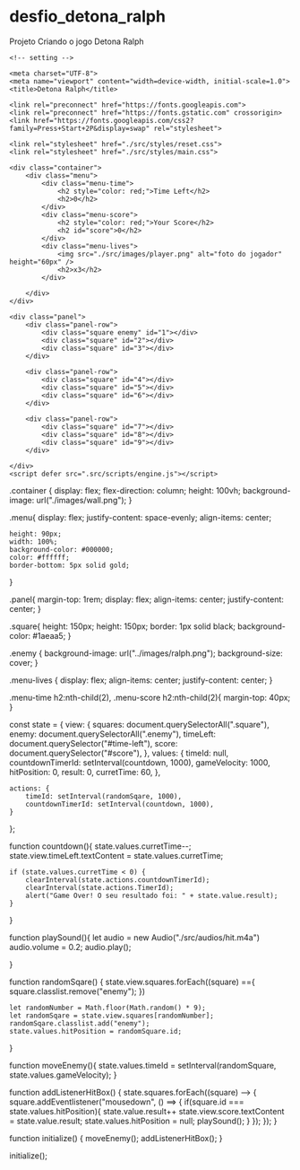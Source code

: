 # desfio_detona_ralph
Projeto Criando o jogo Detona Ralph 

<!-- index.html -->

<!DOCTYPE html>
<html lang="pt-br">
<head>

    <!-- setting -->

    <meta charset="UTF-8">
    <meta name="viewport" content="width=device-width, initial-scale=1.0">
    <title>Detona Ralph</title>

<!-- fonts -->

    <link rel="preconnect" href="https://fonts.googleapis.com">
    <link rel="preconnect" href="https://fonts.gstatic.com" crossorigin>
    <link href="https://fonts.googleapis.com/css2?family=Press+Start+2P&display=swap" rel="stylesheet">

<!----- styles ----->

    <link rel="stylesheet" href="./src/styles/reset.css">
    <link rel="stylesheet" href="./src/styles/main.css">
</head>
<body>
    
    <div class="container">
        <div class="menu">
            <div class="menu-time">
                <h2 style="color: red;">Time Left</h2>
                <h2>0</h2>
            </div>
            <div class="menu-score">
                <h2 style="color: red;">Your Score</h2>
                <h2 id="score">0</h2>  
            </div>
            <div class="menu-lives">
                <img src="./src/images/player.png" alt="foto do jogador" height="60px" />
                <h2>x3</h2>
            </div>

        </div>
    </div>

    <div class="panel">
        <div class="panel-row">
            <div class="square enemy" id="1"></div>
            <div class="square" id="2"></div>
            <div class="square" id="3"></div>
        </div>
    
        <div class="panel-row">
            <div class="square" id="4"></div>
            <div class="square" id="5"></div>
            <div class="square" id="6"></div>
        </div>

        <div class="panel-row">
            <div class="square" id="7"></div>
            <div class="square" id="8"></div>
            <div class="square" id="9"></div>
        </div>

    </div>
    <script defer src=".src/scripts/engine.js"></script>
</body>
</html>

<!-- main.css -->

.container {
    display: flex;
    flex-direction: column;
    height: 100vh;
    background-image: url("./images/wall.png");
}

.menu{
    display: flex;
    justify-content: space-evenly;
    align-items: center;

    height: 90px;
    width: 100%;
    background-color: #000000;
    color: #ffffff;
    border-bottom: 5px solid gold;
}

.panel{
    margin-top: 1rem;
    display: flex;
    align-items: center;
    justify-content: center;
}

.square{
    height: 150px;
    height: 150px;
    border: 1px solid black;
    background-color: #1aeaa5;
}

.enemy {
    background-image: url("../images/ralph.png");
    background-size: cover;
}

.menu-lives {
    display: flex;
    align-items: center;
    justify-content: center;
}

.menu-time h2:nth-child(2),
.menu-score h2:nth-child(2){
    margin-top: 40px;
}

<!-- engine.js -->

const state = {
    view: {
        squares: document.querySelectorAll(".square"),
        enemy: document.querySelectorAll(".enemy"),
        timeLeft: document.querySelector("#time-left"),
        score: document.querySelector("#score"),
    },
    values: {
        timeId: null,
        countdownTimerId: setInterval(countdown, 1000),
        gameVelocity: 1000,
        hitPosition: 0,
        result: 0,
        curretTime: 60,
    },

    actions: {
        timeId: setInterval(randomSqare, 1000),
        countdownTimerId: setInterval(countdown, 1000),
    }
};

function countdown(){
    state.values.curretTime--;
    state.view.timeLeft.textContent = state.values.curretTime;

    if (state.values.curretTime < 0) {
        clearInterval(state.actions.countdownTimerId);
        clearInterval(state.actions.TimerId);
        alert("Game Over! O seu resultado foi: " + state.value.result);
    }
}

function playSound(){
    let audio = new Audio("./src/audios/hit.m4a")
    audio.volume = 0.2;
    audio.play();

}

function randomSqare() {
    state.view.squares.forEach((square) =={
        square.classlist.remove("enemy");
    })

    let randomNumber = Math.floor(Math.random() * 9);
    let randomSqare = state.view.squares[randomNumber];
    randomSqare.classlist.add("enemy");
    state.values.hitPosition = randomSquare.id;
}

function moveEnemy(){
    state.values.timeId = setInterval(randomSquare, state.values.gameVelocity);
}

function addListenerHitBox() {
    state.squares.forEach((square) --> {
        square.addEventlistener("mousedown", () ==> {
            if(square.id === state.values.hitPosition){
                state.value.result++
                state.view.score.textContent = state.value.result;
                state.values.hitPosition = null;
                playSound();
            }
        });
    });
}

function  initialize() {
   moveEnemy();
   addListenerHitBox();
}

initialize();

